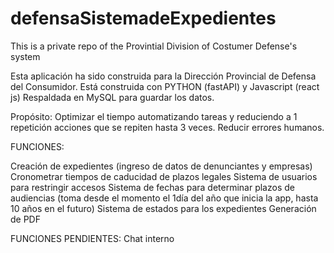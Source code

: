 # defensaSistemadeExpedientes
This is a private repo of the Provintial Division of Costumer Defense's system


Esta aplicación ha sido construida para la Dirección Provincial de Defensa del Consumidor.
Está construida con PYTHON (fastAPI) y Javascript (react js)
Respaldada en MySQL para guardar los datos.


Propósito:
Optimizar el tiempo automatizando tareas y reduciendo a 1 repetición acciones que se repiten hasta 3 veces.
Reducir errores humanos.


FUNCIONES:

Creación de expedientes (ingreso de datos de denunciantes y empresas)
Cronometrar tiempos de caducidad de plazos legales
Sistema de usuarios para restringir accesos
Sistema de fechas para determinar plazos de audiencias (toma desde el momento el 1día del año que inicia la app, hasta 10 años en el futuro)
Sistema de estados para los expedientes
Generación de PDF

FUNCIONES PENDIENTES:
Chat interno
